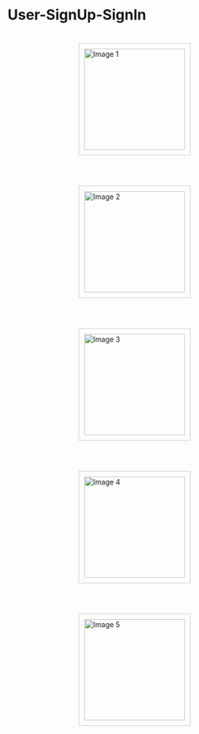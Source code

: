 # User-SignUp-SignIn
<div style="display: flex; flex-wrap: wrap; justify-content: center; gap: 20px;">
  <div style="flex-basis: calc(33.33% - 40px); margin: 20px; border: 1px solid #ccc; padding: 10px;">
    <img src="https://github.com/janithht/User-SignUp-SignIn/assets/92964360/0a2864cf-3547-4ec5-9d97-5a4835bc9576" alt="Image 1" width="200" />
  </div>
  <div style="flex-basis: calc(33.33% - 40px); margin: 20px; border: 1px solid #ccc; padding: 10px;">
    <img src="https://github.com/janithht/User-SignUp-SignIn/assets/92964360/761e8eb7-9bf8-4f03-8337-ea1b761a0362" alt="Image 2" width="200" />
  </div>
  <div style="flex-basis: calc(33.33% - 40px); margin: 20px; border: 1px solid #ccc; padding: 10px;">
    <img src="https://github.com/janithht/User-SignUp-SignIn/assets/92964360/d58970ac-873c-4a2b-9c46-14c8095fae14" alt="Image 3" width="200" />
  </div>
  <div style="flex-basis: calc(33.33% - 40px); margin: 20px; border: 1px solid #ccc; padding: 10px;">
    <img src="https://github.com/janithht/User-SignUp-SignIn/assets/92964360/fb0b5df4-cb9b-436b-a93c-025df02594af" alt="Image 4" width="200" />
  </div>
  <div style="flex-basis: calc(33.33% - 40px); margin: 20px; border: 1px solid #ccc; padding: 10px;">
    <img src="https://github.com/janithht/User-SignUp-SignIn/assets/92964360/40a12a23-1caa-4852-94cf-d5872f34e898" alt="Image 5" width="200" />
  </div>
</div>
















